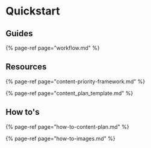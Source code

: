 # Quickstart

## Guides

{% page-ref page="workflow.md" %}
<!-- {% page-ref page="content-plan-workshop.md" %} -->

## Resources

{% page-ref page="content-priority-framework.md" %}

{% page-ref page="content\_plan\_template.md" %}

## How to's

{% page-ref page="how-to-content-plan.md" %}

{% page-ref page="how-to-images.md" %}

